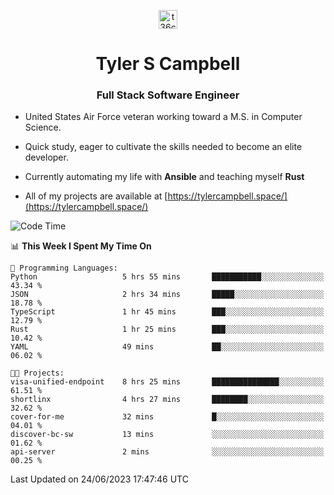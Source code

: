 <p align="center">
<a href="https://www.linkedin.com/in/t36campbell" target="blank"><img align="center" src="https://ik.imagekit.io/t36campbell/Portfolio/linkedin.png.original_m8bbGgPh6.png" alt="t36campbell" height="30" width="30" /></a>
</p>
<h1 align="center">Tyler S Campbell</h1>
<h3 align="center">Full Stack Software Engineer</h3>

* United States Air Force veteran working toward a M.S. in Computer Science.

* Quick study, eager to cultivate the skills needed to become an elite developer.

* Currently automating my life with **Ansible** and teaching myself **Rust**

* All of my projects are available at [https://tylercampbell.space/](https://tylercampbell.space/)

<!--START_SECTION:waka-->
![Code Time](http://img.shields.io/badge/Code%20Time-2%2C587%20hrs%2057%20mins-blue)

📊 **This Week I Spent My Time On** 

```text
💬 Programming Languages: 
Python                   5 hrs 55 mins       ███████████░░░░░░░░░░░░░░   43.34 % 
JSON                     2 hrs 34 mins       █████░░░░░░░░░░░░░░░░░░░░   18.78 % 
TypeScript               1 hr 45 mins        ███░░░░░░░░░░░░░░░░░░░░░░   12.79 % 
Rust                     1 hr 25 mins        ███░░░░░░░░░░░░░░░░░░░░░░   10.42 % 
YAML                     49 mins             ██░░░░░░░░░░░░░░░░░░░░░░░   06.02 % 

🐱‍💻 Projects: 
visa-unified-endpoint    8 hrs 25 mins       ███████████████░░░░░░░░░░   61.51 % 
shortlinx                4 hrs 27 mins       ████████░░░░░░░░░░░░░░░░░   32.62 % 
cover-for-me             32 mins             █░░░░░░░░░░░░░░░░░░░░░░░░   04.01 % 
discover-bc-sw           13 mins             ░░░░░░░░░░░░░░░░░░░░░░░░░   01.62 % 
api-server               2 mins              ░░░░░░░░░░░░░░░░░░░░░░░░░   00.25 % 
```


 Last Updated on 24/06/2023 17:47:46 UTC
<!--END_SECTION:waka-->
